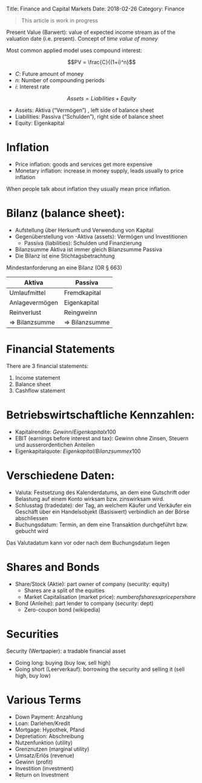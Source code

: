 Title: Finance and Capital Markets
Date: 2018-02-26
Category: Finance

> This article is work in progress

Present Value (Barwert): value of expected income stream as of the valuation date (i.e. present). Concept of *time value of money*

Most common applied model uses compound interest:

$$PV = \frac{C}{(1+i)^n}$$


- $C$: Future amount of money
- $n$: Number of compounding periods
- $i$: Interest rate


$$Assets = Liabilities + Equity$$

- Assets: Aktiva (“Vermögen”) , left side of balance sheet
- Liabilities: Passiva (“Schulden”), right side of balance sheet
- Equity: Eigenkapital


# Inflation

- Price inflation: goods and services get more expensive
- Monetary inflation: increase in money supply, leads usually to price inflation

When people talk about inflation they usually mean price inflation.


# Bilanz (balance sheet):

- Aufstellung über Herkunft und Verwendung von Kapital
- Gegenüberstellung von
    -Aktiva (assets): Vermögen und Investitionen
    - Passiva (liabilities): Schulden und Finanzierung
- Bilanzsumme Aktiva ist immer gleich Bilanzsumme Passiva
- Die Bilanz ist eine Stichtagsbetrachtung

Mindestanforderung an eine Bilanz (OR § 663)

| Aktiva         | Passiva         |
|----------------|-----------------|
| Umlaufmittel   | Fremdkapital    |
| Anlagevermögen | Eigenkapital    |
| Reinverlust    | Reingweinn      |
| => Bilanzsumme | => Bilanzsumme  |


# Financial Statements

There are 3 financial statements:

1. Income statement
2. Balance sheet
3. Cashflow statement



# Betriebswirtschaftliche Kennzahlen:

- Kapitalrendite: $Gewinn/Eigenkapital x 100$
- EBIT (earnings before interest and tax): Gewinn ohne Zinsen, Steuern und ausserordentichen Anteilen
- Eigenkapitalquote: $Eigenkapital/Bilanzsumme x 100$


# Verschiedene Daten:

- Valuta:  Festsetzung des Kalenderdatums, an dem eine Gutschrift oder Belastung auf einem Konto wirksam bzw. zinswirksam wird.
- Schlusstag (tradedate): der Tag, an welchem Käufer und Verkäufer ein Geschäft über ein Handelsobjekt (Basiswert) verbindlich an der Börse abschliessen
- Buchungsdatum: Termin, an dem eine Transaktion durchgeführt bzw. gebucht wird

Das Valutadatum kann vor oder nach dem Buchungsdatum liegen


# Shares and Bonds

- Share/Stock (Aktie): part owner of company (security: equity)
    - Shares are a split of the equities
    - Market Capitalisation (market price): $number of shares x price per share$
- Bond (Anleihe): part lender to company (security: dept)
    - Zero-coupon bond (wikipedia)


# Securities

Security (Wertpapier): a tradable financial asset

- Going long: buying (buy low, sell high)
- Going short (Leerverkauf): borrowing the security and selling it (sell high, buy low)


# Various Terms

- Down Payment: Anzahlung
- Loan: Darlehen/Kredit
- Mortgage: Hypothek, Pfand
- Depretiation: Abschreibung
- Nutzenfunktion (utility)
- Grenznutzen (marginal utility)
- Umsatz/Erlös (revenue)
- Gewinn (profit)
- Investition (investment)
- Return on Investment
